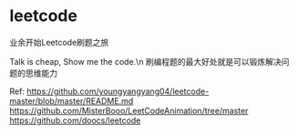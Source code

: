 # leetcode
业余开始Leetcode刷题之旅

Talk is cheap, Show me the code.\n
刷编程题的最大好处就是可以锻炼解决问题的思维能力

Ref:
https://github.com/youngyangyang04/leetcode-master/blob/master/README.md 
https://github.com/MisterBooo/LeetCodeAnimation/tree/master
https://github.com/doocs/leetcode
